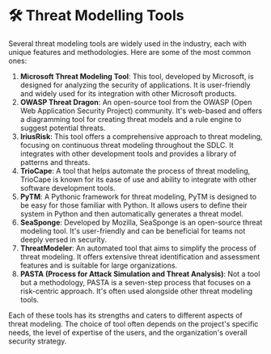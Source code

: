 # 🛠 Threat Modelling Tools

Several threat modeling tools are widely used in the industry, each with unique features and methodologies. Here are some of the most common ones:

1. **Microsoft Threat Modeling Tool**: This tool, developed by Microsoft, is designed for analyzing the security of applications. It is user-friendly and widely used for its integration with other Microsoft products.
2. **OWASP Threat Dragon**: An open-source tool from the OWASP (Open Web Application Security Project) community. It's web-based and offers a diagramming tool for creating threat models and a rule engine to suggest potential threats.
3. **IriusRisk**: This tool offers a comprehensive approach to threat modeling, focusing on continuous threat modeling throughout the SDLC. It integrates with other development tools and provides a library of patterns and threats.
4. **TrioCape**: A tool that helps automate the process of threat modeling, TrioCape is known for its ease of use and ability to integrate with other software development tools.
5. **PyTM**: A Pythonic framework for threat modeling, PyTM is designed to be easy for those familiar with Python. It allows users to define their system in Python and then automatically generates a threat model.
6. **SeaSponge**: Developed by Mozilla, SeaSponge is an open-source threat modeling tool. It's user-friendly and can be beneficial for teams not deeply versed in security.
7. **ThreatModeler**: An automated tool that aims to simplify the process of threat modeling. It offers extensive threat identification and assessment features and is suitable for large organizations.
8. **PASTA (Process for Attack Simulation and Threat Analysis)**: Not a tool but a methodology, PASTA is a seven-step process that focuses on a risk-centric approach. It's often used alongside other threat modeling tools.

Each of these tools has its strengths and caters to different aspects of threat modeling. The choice of tool often depends on the project's specific needs, the level of expertise of the users, and the organization's overall security strategy.
